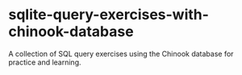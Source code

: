 # sqlite-query-exercises-with-chinook-database
A collection of SQL query exercises using the Chinook database for practice and learning.
